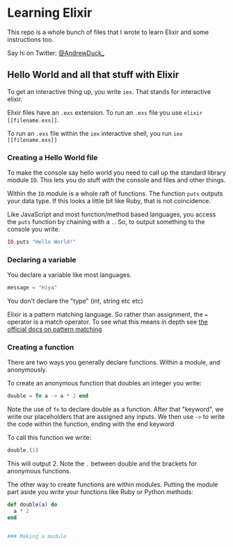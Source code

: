 # Learning Elixir

This repo is a whole bunch of files that I wrote to learn Elixir and some instructions too.

Say hi on Twitter: [@AndrewDuck_](https://twitter.com/AndrewDuck_)

## Hello World and all that stuff with Elixir

To get an interactive thing up, you write ```iex```. That stands for interactive elixir.

Elixir files have an ```.exs``` extension. To run an ```.exs``` file you use ```elixir [[filename.exs]]```.

To run an ```.exs``` file within the ```iex``` interactive shell, you run ```iex [[filename.exs]]```

### Creating a Hello World file

To make the console say hello world you need to call up the standard library module ```IO```. This lets you do stuff with the console and files and other things.

Within the ```IO``` module is a whole raft of functions. The function ```puts``` outputs your data type. If this looks a little bit like Ruby, that is not coincidence.

Like JavaScript and most function/method based languages, you access the ```puts``` function by chaining with a ```.```. So, to output something to the console you write:

```elixir
IO.puts "Hello World!"
```

### Declaring a variable

You declare a variable like most languages.

```elixir
message = "Hiya"
```
You don't declare the "type" (int, string etc etc)

Elixir is a pattern matching language. So rather than assignment, the ```=``` operator is a match operator. To see what this means in depth see [the official docs on pattern matching](http://elixir-lang.org/getting-started/pattern-matching.html)

### Creating a function

There are two ways you generally declare functions. Within a module, and anonymously.

To create an anonymous function that doubles an integer you write:

```elixir
double = fn a -> a * 2 end
```

Note the use of ```fn``` to declare double as a function. After that "keyword", we write our placeholders that are assigned any inputs. We then use ```->``` to write the code within the function, ending with the end keyword

To call this function we write:

```elixir
double.(1)
```

This will output 2. Note the ```.``` between double and the brackets for anonymous functions.

The other way to create functions are within modules. Putting the module part aside you write your functions like Ruby or Python methods:

```elixir
def double(a) do
  a * 2
end


### Making a module